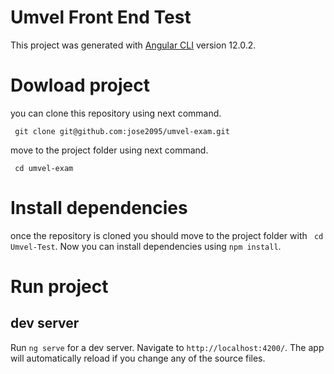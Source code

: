 # Umvel Front End Test

This project was generated with [Angular CLI](https://github.com/angular/angular-cli) version 12.0.2.
# Dowload project

you can clone this repository using next command.
``` shell
 git clone git@github.com:jose2095/umvel-exam.git
 ```
 
 move to the project folder using next command.
``` shell
 cd umvel-exam
 ```
  # Install dependencies
  once the repository is cloned you should move to the project folder with `
  cd Umvel-Test`.  Now you can install dependencies using `npm install`. 
  

# Run project

## dev server

Run `ng serve` for a dev server. Navigate to `http://localhost:4200/`. The app will automatically reload if you change any of the source files.